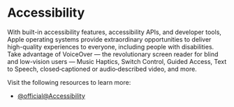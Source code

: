 # Accessibility
With built-in accessibility features, accessibility APIs, and developer tools, Apple operating systems provide extraordinary opportunities to deliver high-quality experiences to everyone, including people with disabilities. Take advantage of VoiceOver — the revolutionary screen reader for blind and low-vision users — Music Haptics, Switch Control, Guided Access, Text to Speech, closed‑captioned or audio‑described video, and more.

Visit the following resources to learn more:

- [@official@Accessibility](https://developer.apple.com/accessibility/)
